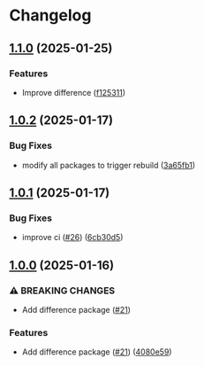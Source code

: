 # Changelog

## [1.1.0](https://github.com/jmaver-plume/release-please-monorepo-example/compare/difference-v1.0.2...difference-v1.1.0) (2025-01-25)


### Features

* Improve difference ([f125311](https://github.com/jmaver-plume/release-please-monorepo-example/commit/f125311c8cd976ac498377faed01132facdc95f1))

## [1.0.2](https://github.com/jmaver-plume/release-please-monorepo-example/compare/difference-v1.0.1...difference-v1.0.2) (2025-01-17)


### Bug Fixes

* modify all packages to trigger rebuild ([3a65fb1](https://github.com/jmaver-plume/release-please-monorepo-example/commit/3a65fb100299197de86037fbb67e35152d8354b6))

## [1.0.1](https://github.com/jmaver-plume/release-please-monorepo-example/compare/difference-v1.0.0...difference-v1.0.1) (2025-01-17)


### Bug Fixes

* improve ci ([#26](https://github.com/jmaver-plume/release-please-monorepo-example/issues/26)) ([6cb30d5](https://github.com/jmaver-plume/release-please-monorepo-example/commit/6cb30d5c35f1723e83f8da7454832b191e30c074))

## [1.0.0](https://github.com/jmaver-plume/release-please-monorepo-example/compare/difference-v0.1.0...difference-v1.0.0) (2025-01-16)


### ⚠ BREAKING CHANGES

* Add difference package ([#21](https://github.com/jmaver-plume/release-please-monorepo-example/issues/21))

### Features

* Add difference package ([#21](https://github.com/jmaver-plume/release-please-monorepo-example/issues/21)) ([4080e59](https://github.com/jmaver-plume/release-please-monorepo-example/commit/4080e59a31cb2a6637e14caa8a6cc7b41bb1ff65))
